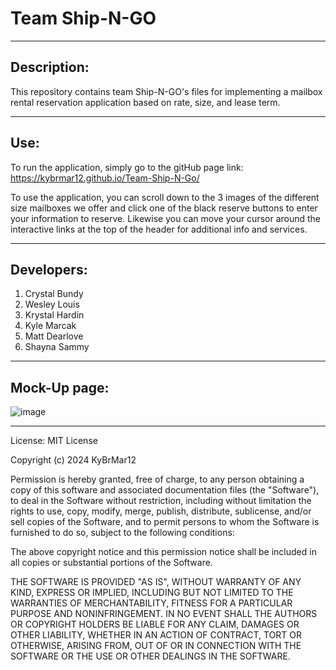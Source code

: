 # **Team Ship-N-GO**

---

## Description:

This repository contains team Ship-N-GO's files for implementing a mailbox rental reservation application based on rate, size, and lease term. 

---

## Use:

To run the application, simply go to the gitHub page link: https://kybrmar12.github.io/Team-Ship-N-Go/ 

To use the application, you can scroll down to the 3 images of the different size mailboxes we offer and click one of the black reserve buttons to enter your information to reserve. Likewise you can move your cursor around the interactive links at the top of the header for additional info and services. 

---

## Developers:

<ol>
  <li>Crystal Bundy</li>
  <li>Wesley Louis</li>
  <li>Krystal Hardin</li>
  <li>Kyle Marcak</li>
  <li>Matt Dearlove</li>
  <li>Shayna Sammy</li>
</ol>

---

## Mock-Up page: 
![image](https://github.com/user-attachments/assets/2131e4f7-8a2b-42eb-bd5a-027815fa479d)

---

License: 
MIT License

Copyright (c) 2024 KyBrMar12

Permission is hereby granted, free of charge, to any person obtaining a copy
of this software and associated documentation files (the "Software"), to deal
in the Software without restriction, including without limitation the rights
to use, copy, modify, merge, publish, distribute, sublicense, and/or sell
copies of the Software, and to permit persons to whom the Software is
furnished to do so, subject to the following conditions:

The above copyright notice and this permission notice shall be included in all
copies or substantial portions of the Software.

THE SOFTWARE IS PROVIDED "AS IS", WITHOUT WARRANTY OF ANY KIND, EXPRESS OR
IMPLIED, INCLUDING BUT NOT LIMITED TO THE WARRANTIES OF MERCHANTABILITY,
FITNESS FOR A PARTICULAR PURPOSE AND NONINFRINGEMENT. IN NO EVENT SHALL THE
AUTHORS OR COPYRIGHT HOLDERS BE LIABLE FOR ANY CLAIM, DAMAGES OR OTHER
LIABILITY, WHETHER IN AN ACTION OF CONTRACT, TORT OR OTHERWISE, ARISING FROM,
OUT OF OR IN CONNECTION WITH THE SOFTWARE OR THE USE OR OTHER DEALINGS IN THE
SOFTWARE.
